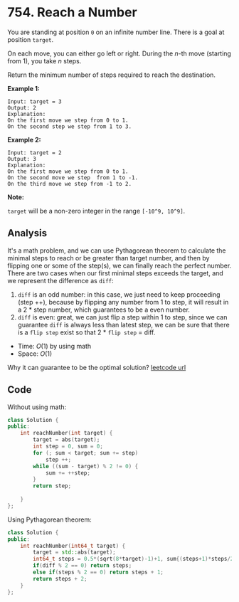 # 754. Reach a Number

You are standing at position `0` on an infinite number line. There is a goal at position `target`.

On each move, you can either go left or right. During the *n*-th move (starting from 1), you take *n* steps.

Return the minimum number of steps required to reach the destination.

**Example 1:**

```
Input: target = 3
Output: 2
Explanation:
On the first move we step from 0 to 1.
On the second step we step from 1 to 3.
```



**Example 2:**

```
Input: target = 2
Output: 3
Explanation:
On the first move we step from 0 to 1.
On the second move we step  from 1 to -1.
On the third move we step from -1 to 2.
```



**Note:**

`target` will be a non-zero integer in the range `[-10^9, 10^9]`.

## Analysis

It's a math problem, and we can use Pythagorean theorem to calculate the minimal steps to reach or be greater than target number, and then by flipping one or some of the step(s), we can finally reach the perfect number. There are two cases when our first minimal steps exceeds the target, and we represent the difference as `diff`: 

1. `diff` is an odd number: in this case, we just need to keep proceeding (step ++), because by flipping any number from 1 to step, it will result in a 2 * step number, which guarantees to be a even number.
2. `diff` is even: great, we can just flip a step within 1 to step, since we can guarantee `diff` is always less than latest step, we can be sure that there is a `flip step` exist so that 2 * `flip step` = diff.

* Time: $O(1)$ by using math
* Space: $O(1)$

Why it can guarantee to be the optimal solution? [leetcode url](https://leetcode.com/problems/reach-a-number/discuss/991187/C++-O(1)-math-solution-w-proof)

## Code

Without using math:

```c++
class Solution {
public:
    int reachNumber(int target) {
        target = abs(target);
        int step = 0, sum = 0;
        for (; sum < target; sum += step)
            step ++;
        while ((sum - target) % 2 != 0) {
            sum += ++step;
        }
        return step;
       
    }
};
```



Using Pythagorean theorem:

```c++
class Solution {
public:
    int reachNumber(int64_t target) {
        target = std::abs(target);
        int64_t steps = 0.5*(sqrt(8*target)-1)+1, sum{(steps+1)*steps/2}, diff{sum - target};
        if(diff % 2 == 0) return steps;
        else if(steps % 2 == 0) return steps + 1;
        return steps + 2;
    }
};
```



